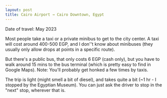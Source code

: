 ```yaml
---
layout: post
title: Cairo Airport → Cairo Downtown, Egypt
---
```


Date of travel: May 2023

Most people take a taxi or a private minibus to get to the city center. A taxi will cost around 400-500 EGP, and I don''t know about minibuses (they usually only allow drops at points in a specific route).

But there's a public bus, that only costs 6 EGP (cash only), but you have to walk around 15 mins to the bus terminal (which is pretty easy to find in Google Maps). Note: You'll probably get honked a few times by taxis.

The trip is light (might smell a bit of diesel), and takes quite a bit (~1 hr - I stopped by the Egyptian Museum). You can just ask the driver to stop in the "next" stop, wherever that is.
